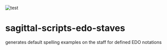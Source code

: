 ![test](https://github.com/Sagittal/sagittal-scripts-edo-staves/actions/workflows/test.yml/badge.svg)

# sagittal-scripts-edo-staves

generates default spelling examples on the staff for defined EDO notations
